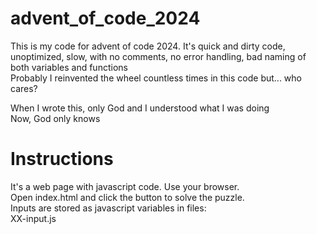# advent_of_code_2024

This is my code for advent of code 2024.
It's quick and dirty code, unoptimized, slow, with no comments, no error handling, bad naming of both variables and functions  
Probably I reinvented the wheel countless times in this code but... who cares?  

When I wrote this, only God and I understood what I was doing  
Now, God only knows


# Instructions
It's a web page with javascript code. Use your browser.  
Open index.html and click the button to solve the puzzle.  
Inputs are stored as javascript variables in files:  
XX-input.js  